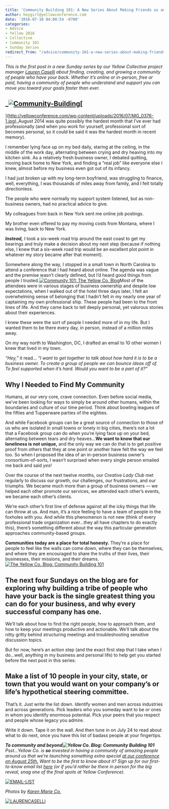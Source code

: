 ```yaml
---
title: 'Community Building 101: A New Series About Making Friends as an Adult'
author: heygirl@yellowconference.com
date: '2016-07-10 04:00:54 -0700'
categories:
- Advice
- Yellow 2016
- Collective
- Community 101
- Sunday Series
redirect_from: "/advice/community-101-a-new-series-about-making-friends-as-an-adult/"
---
```


_This is the first post in a new Sunday series by our Yellow Collective project manager [Lauren Caselli](http://www.laurencaselli.com/) about finding, creating, and growing a community of people who have your back. Whether it’s online or in-person, free or paid, having a community of people who understand and support you can move you toward your goals faster than ever._

## _[![Community-Building](http://yellowconference.com/wp-content/uploads/2016/07/Community-Building.jpg)](http://yellowconference.com/wp-content/uploads/2016/07/Community-Building.jpg)[  
](http://yellowconference.com/wp-content/uploads/2016/07/MG_0376-1.jpg)_August 2014 was quite possibly the hardest month that I’ve ever had professionally (and when you work for yourself, professional sort of becomes personal, so it could be said it was the hardest month in recent memory).

I remember lying face up on my bed daily, staring at the ceiling, in the middle of the work day, alternating between crying and dry heaving into my kitchen sink. As a relatively fresh business owner, I debated quitting, moving back home to New York, and finding a “real job” like everyone else I knew, almost before my business even got out of its infancy.

I had just broken up with my long-term boyfriend, was struggling to finance, well, everything, I was thousands of miles away from family, and I felt totally directionless.

The people who were normally my support system listened, but as non-business owners, had no practical advice to give.

My colleagues from back in New York sent me online job postings.

My brother even offered to pay my moving costs from Montana, where I was living, back to New York.

_**Instead,**_ I took a six-week road trip around the east coast to get my bearings and truly make a decision about my next step (because if nothing else, I knew that a six-week road trip would be an excellent plot point in whatever my story became after that moment).

Somewhere along the way, I stopped in a small town in North Carolina to attend a conference that I had heard about online. The agenda was vague and the premise wasn’t clearly defined, but I’d heard good things from people I trusted.[![Community 101: The Yellow Co. Blog](http://yellowconference.com/wp-content/uploads/2016/07/MG_0746.jpg)](http://yellowconference.com/wp-content/uploads/2016/07/MG_0746.jpg)Most of the attendees were in various stages of business ownership and despite low expectations, when I walked out of the hotel three days later, I felt an overwhelming sense of belonging that I hadn’t felt in my nearly one year of captaining my own professional ship. These people had been to the front lines of life. And they came back to tell deeply personal, yet valorous stories about their experiences.

I knew these were the sort of people I needed more of in my life. But I wanted them to be there every day, in person, instead of a million miles away.

On my way north to Washington, DC, I drafted an email to 10 other women I knew that lived in my town.

_“Hey,”_ it read... _“I want to get together to talk about how hard it is to be a business owner. To create a group of people we can bounce ideas off of. To feel supported when it’s hard. Would you want to be a part of it?”_

## **Why I Needed to Find My Community**

Humans, at our very core, crave connection. Even before social media, we’ve been looking for ways to simply be around other humans, within the boundaries and culture of our time period. Think about bowling leagues of the fifties and Tupperware parties of the eighties.

And while Facebook groups can be a great source of connection to those of us who are isolated in small towns or lonely in big cities, there’s not a lot that a Facebook group can do when you’re lying face up on your bed, alternating between tears and dry heaves...**We want to know that our loneliness is not unique,** and the only way we can do that is to get positive proof from others that they at one point or another have felt the way we feel too. So when I proposed the idea of an in-person business owner’s consortium-of-sorts, I wasn’t surprised when every single person emailed me back and said _yes!_

Over the course of the next twelve months, our _Creative Lady Club_ met regularly to discuss our growth, our challenges, our frustrations, and our triumphs. We became much more than a group of business owners — we helped each other promote our services, we attended each other’s events, we became each other’s clients.

We’re each other’s first line of defense against all the icky things that life can throw at us. And man, it’s a nice feeling to have a team of people in the foxholes with you. And while this phenomenon is not new (think of every professional trade organization ever...they all have chapters to do exactly this), there’s something different about the way this particular generation approaches community-based groups.

**Communities today are a place for total honesty.** They’re a place for people to feel like the walls can come down, where they can be themselves, and where they are encouraged to share the truths of their lives, their businesses, their missions, and their dreams.[![The Yellow Co. Blog: Community Building 101](http://yellowconference.com/wp-content/uploads/2016/07/MG_0316.jpg)](http://yellowconference.com/wp-content/uploads/2016/07/MG_0316.jpg)

## **The next four Sundays on the blog are for exploring why building a tribe of people who have your back is the single greatest thing you can do for your business, and why every successful company has one.**

We’ll talk about how to find the right people, how to approach them, and how to keep your meetings productive and actionable. We’ll talk about the nitty gritty behind structuring meetings and troubleshooting sensitive discussion topics.

But for now, here’s an action step (and the exact first step that I take when I do…well, anything in my business and personal life) to help get you started before the next post in this series:

## **Make a list of 10 people in your city, state, or town that you would want on your company’s or life’s hypothetical steering committee.**

That’s it. Just write the list down. Identify women and men across industries and across generations. Pick leaders who you someday want to be or ones in whom you identify enormous potential. Pick your peers that you respect and people whose legacy you admire.

Write it down. Tape it on the wall. And then tune in on July 24 to read  about what to do next, once you have this list of badass people at your fingertips.

_**To community and beyond![![Yellow Co. Blog: Community Building 101](http://yellowconference.com/wp-content/uploads/2016/07/MG_1477.jpg)](http://yellowconference.com/wp-content/uploads/2016/07/MG_1477.jpg)**_ _Psst...Yellow Co. is **so** invested in having a community of amazing people around us that we’re launching something extra special [at our conference on August 25th.](http://yellowconference.com/) Want to be the first to know about it? Sign up for our first-to-know email list [here](http://yellowconference.us3.list-manage.com/subscribe?u=3f8e45f74e0653e404965e2ef&id=e811fb1a74) (or if you’d rather be there in person for the big reveal, snag one of the final spots at Yellow Conference)._

[![EMAIL-LIST](http://yellowconference.com/wp-content/uploads/2016/07/EMAIL-LIST.png)](http://yellowconference.us3.list-manage2.com/subscribe?u=3f8e45f74e0653e404965e2ef&id=7cb1ced4ff)

_Photos by [Karen Marie Co.](http://karenmarieco.com/)_

[![LAURENCASELLI](http://yellowconference.com/wp-content/uploads/2016/07/LAURENCASELLI.jpg)](http://www.laurencaselli.com/)
